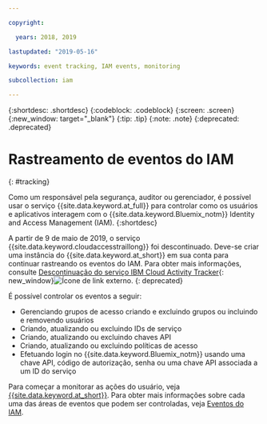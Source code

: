 ```yaml
---

copyright:

  years: 2018, 2019

lastupdated: "2019-05-16"

keywords: event tracking, IAM events, monitoring

subcollection: iam

---
```


{:shortdesc: .shortdesc}
{:codeblock: .codeblock}
{:screen: .screen}
{:new_window: target="_blank"}
{:tip: .tip}
{:note: .note}
{:deprecated: .deprecated}

# Rastreamento de eventos do IAM
{: #tracking}

Como um responsável pela segurança, auditor ou gerenciador, é possível usar o serviço {{site.data.keyword.at_full}} para controlar como os usuários e aplicativos interagem com o {{site.data.keyword.Bluemix_notm}} Identity and Access Management (IAM).
{:shortdesc}

A partir de 9 de maio de 2019, o serviço {{site.data.keyword.cloudaccesstraillong}} foi descontinuado. Deve-se criar uma instância do {{site.data.keyword.at_short}} em sua conta para continuar rastreando os eventos do IAM. Para obter mais informações, consulte [Descontinuação do serviço IBM Cloud Activity Tracker](https://www.ibm.com/blogs/cloud-archive/2019/04/deprecating-ibm-cloud-activity-tracker/){: new_window}![Ícone de link externo](../icons/launch-glyph.svg "Ícone de link externo").
{: deprecated}

É possível controlar os eventos a seguir:

* Gerenciando grupos de acesso criando e excluindo grupos ou incluindo e removendo usuários
* Criando, atualizando ou excluindo IDs de serviço
* Criando, atualizando ou excluindo chaves API
* Criando, atualizando ou excluindo políticas de acesso
* Efetuando login no {{site.data.keyword.Bluemix_notm}} usando uma chave API, código de autorização, senha ou uma chave API associada a um ID do serviço

Para começar a monitorar as ações do usuário, veja [{{site.data.keyword.at_short}}](/docs/services/Activity-Tracker-with-LogDNA?topic=logdnaat-getting-started#getting-started). Para obter mais informações sobre cada uma das áreas de eventos que podem ser controladas, veja [Eventos do IAM](/docs/services/Activity-Tracker-with-LogDNA?topic=logdnaat-at_events_iam).

